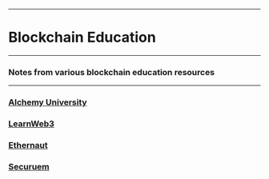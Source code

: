 
---
# Blockchain Education
---

### Notes from various blockchain education resources

---

### [Alchemy University](https://github.com/robinpunn/blockchain-education/tree/main/alchemy-university)

### [LearnWeb3](https://github.com/robinpunn/blockchain-education/tree/main/learn-web3)

### [Ethernaut](https://github.com/robinpunn/blockchain-education/tree/main/ethernaut)

### [Securuem](https://github.com/robinpunn/blockchain-education/tree/main/secureum)